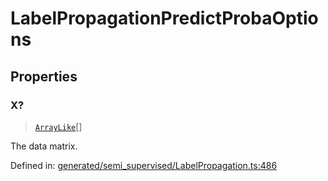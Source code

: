 # LabelPropagationPredictProbaOptions

## Properties

### X?

> [`ArrayLike`](../types/ArrayLike.md)[]

The data matrix.

Defined in:  [generated/semi\_supervised/LabelPropagation.ts:486](https://github.com/transitive-bullshit/scikit-learn-ts/blob/b59c1ff/packages/sklearn/src/generated/semi_supervised/LabelPropagation.ts#L486)
